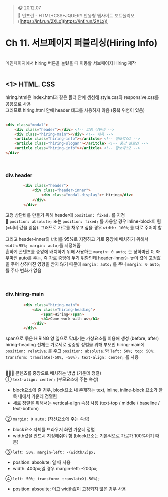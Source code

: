 ﻿> 🎧 20.12.07 <br>
> 🧩 인프런 - HTML+CSS+JQUERY 반응형 웹사이트 포트폴리오 ([https://inf.run/2XLx](https://inf.run/2XLx))

# Ch 11. 서브페이지 퍼블리싱(Hiring Info)

<br>
메인페이지에서 hiring 버튼을 눌렀을 때 이동할 서브페이지 Hiring 제작<br>
<br>

## <1> HTML. CSS

hiring.html은 index.html과 같은 폴더 안에 생성해 style.css와 responsive.css를 공용으로 사용<br>
그러므로 hiring.html 안에 header 태그를 사용하지 않음 (중복 위험이 있음)<br>
<br>
```html
<div class="modal">
	<div class="header"></div> <!-- 고정 상단바 -->
	<div class="hiring-main"></div> <!-- 제목 -->
	<article class="hiring-info"></aritcle> <!-- 정보박스1 -->
	<article class="hiring-slogan"></aritcle> <!-- 중간 슬로건 -->
	<article class="hiring-info"></aritcle> <!-- 정보박스2 -->
</div>
```
<br>

### div.header
```html
		<div class="header">
            <div class="header-inner">
                <div class="modal-display">+ Hiring</div>
            </div>
        </div>
```
고정 상단바를 만들기 위해 header에 `position: fixed;` 를 지정<br>
🍕 `position: absolute;` 또는 `position: fixed;` 를 사용할 경우 inline-block이 됨 (=너비 값을 잃음). 그러므로 가로를 채우고 싶을 경우 `width: 100%;`를 따로 주어야 함<br>
<br>
그리고 header-inner의 너비를 95%로 지정하고 가로 중앙에 배치하기 위해서 `width:95%; margin: auto;`를 지정해줌<br>
흔하게 콘텐츠를 중앙에 배치하기 위해 사용하는 `margin: 0 auto;` 는 상하마진 0, 좌우마진 auto를 주는, 즉 가로 중앙에 두기 위함인데 header-inner는 높이 값에 고정값을 주어 상하마진 영향을 받지 않기 때문에 `margin: auto;` 를 주나 `margin: 0 auto;`를 주나 변화가 없음<br>
<br><br>

### div.hiring-main
```html
		<div class="hiring-main">
            <div class="hiring-heading">
                <span>Hiring</span>
                <h1>Come work with us</h1>
            </div>
        </div>
```
span으로 묶은 HIRING 양 옆으로 막대기는 가상요소를 이용해 생성 (before, after)<br>
hiring-heading 전체는 가로세로 정중앙 정렬을 위해 부모인 hiring-main에 `position: relative;`를 주고 `position: absolute;`와 `left: 50%; top: 50%; transform: translate(-50%, -50%); text-align: center;` 를 사용<br>
<br>

🍕🍕🍕 콘텐츠를 중앙으로 배치하는 방법 (가운데 정렬)<br>
① `text-align: center;` (부모요소에 주는 속성)<br>
- block요소에 줄 경우,  block요소 내 존재하는 text, inline, inline-block 요소가 블록 내에서 가운데 정렬됨<br>
- 세로 정렬을 위해서는 vertical-align 속성 사용 (text-top / middle / baseline / text-bottom)<br>

② `margin: 0 auto;` (자신요소에 주는 속성)<br>
- block요소 자체를 브라우저 화면 가운데 정렬<br>
- width값을 반드시 지정해줘야 함 (block요소는 기본적으로 가로가 100%이기 때문)<br>

③ `left: 50%; margin-left: -(width/2)px;`<br>
- position: absolute; 일 때 사용<br>
- width: 400px;일 경우 margin-left: -200px;<br>

④ `left: 50%; transform: translateX(-50%);` <br>
- position: absoulte; 이고 width값이 고정되지 않은 경우 사용<br>
<br><br>


